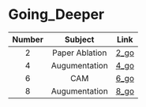 # Going_Deeper

|Number|Subject|Link|
|:---:|:---:|:---:|
|2|Paper Ablation|[2_go](https://github.com/youngchurl/Going_Deeper/blob/main/%5BG-02%5D%20ResNet_Ablation_Study/%5BG_02%5D_ResNet_Ablation_Study.ipynb)|
|4|Augumentation|[4_go](https://github.com/youngchurl/Going_Deeper/blob/main/%5BG-04%5D%20Augmentation/%5BG_04%5D_Augmentation.ipynb)|
|6|CAM|[6_go](https://github.com/youngchurl/Going_Deeper/blob/main/%5BG-06%5D%20CAM/%5BG_06%5D_CAM.ipynb)|
|8|Augumentation|[8_go](https://github.com/youngchurl/Going_Deeper/blob/main/%5BG-08%5D%20Object%20Detection/%5BG_08%5D_Object_Detection.ipynb)|
